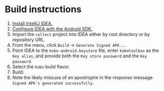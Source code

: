 # Build instructions
1. [Install IntelliJ IDEA.](https://www.jetbrains.com/idea/features/android.html)
2. [Configure IDEA with the Android SDK.](https://www.jetbrains.com/idea/help/getting-started-with-android-development.html)
3. Import the `collect` project into IDEA either by root directory or by repository URL.
4. From the menu, click `Build` -> `Generate Signed APK...`
5. Point IDEA to the `kobo-android.keystore` file, enter `kobotoolbox` as the `Key alias`, and provide both the `Key store password` and the `Key password`.
6. Select the `kobo` build flavor.
7. Build.
8. Note the likely missuse of an apostrophe in the response message `Signed APK's generated successfully.`